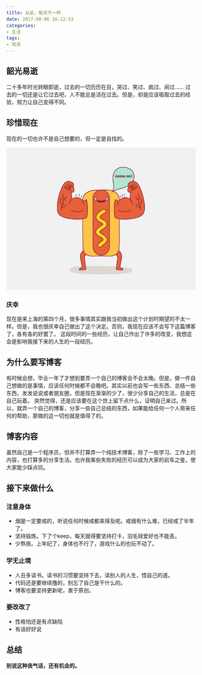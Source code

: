 ```yaml
---
title: 从此，每天不一样
date: 2017-08-06 16:12:53
categories:
- 生活
tags:
- 鸡汤
---
```

## 韶光易逝

二十多年时光转眼即逝，过去的一切历历在目，哭过、笑过、疯过、闹过......
过去的一切还是让它过去吧，人不能总是活在过去。但是，却是应该吸取过去的经验，努力让自己变得不同。

<!-- more -->

## 珍惜现在

现在的一切也许不是自己想要的，但一定是自找的。

<img src="/images/come_on.jpg" class="full-image" alt="加油" title="加油"/>

### 庆幸

现在是来上海的第四个月，很多事情其实跟我当初做出这个计划时期望的不太一样。但是，我也很庆幸自己做出了这个决定。否则，我现在应该不会写下这篇博客了，各有各的好罢了。
这段时间的一些经历，让自己作出了许多的改变，我想这会是影响我接下来的人生的一段经历。

## 为什么要写博客

有时候会想，毕业一年了才想到要弄一个自己的博客会不会太晚。但是，做一件自己想做的是事情，应该任何时候都不会晚吧。其实以前也会写一些东西、总结一些东西，发发说说或者朋友圈，但是现在渐渐的少了，很少分享自己的生活，总是在自己玩着。
突然觉得，还是应该要在这个世上留下点什么，证明自己来过。所以，就弄一个自己的博客，分享一些自己总结的东西，如果能给任何一个人带来任何的帮助，那做的这一切也就是值得了的。

## 博客内容

虽然自己是一个程序员，但并不打算弄一个纯技术博客，除了一些学习、工作上的内容，也打算多的分享生活。也许我某些失败的经历可以成为大家的前车之鉴，使大家能少踩点坑。

## 接下来做什么

### 注意身体

- 烟是一定要戒的，听说任何时候戒都来得及呢。戒烟有什么难，已经戒了半年了。
- 坚持锻炼。下了个keep，每天就得要坚持打卡，羽毛球爱好也不能丢。
- 少熬夜。上年纪了，身体也不行了，游戏什么的也玩不动了。

### 学无止境

- 人丑多读书。读书的习惯要坚持下去，读别人的人生，悟自己的道。
- 代码还是要继续撸的，别忘了自己是干什么的。
- 博客也要坚持更新呢，衷于原创。

### 要改改了

- 性格怕还是有点缺陷
- 有话好好说

## 总结

**别说这种丧气话，还有机会的。**




